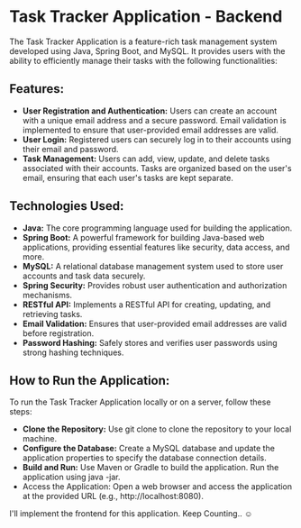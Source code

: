 # Task Tracker Application - Backend
The Task Tracker Application is a feature-rich task management system developed using Java, Spring Boot, and MySQL. It provides users with the ability to efficiently manage their tasks with the following functionalities:

## Features:
- **User Registration and Authentication:**
Users can create an account with a unique email address and a secure password.
Email validation is implemented to ensure that user-provided email addresses are valid.
- **User Login:**
Registered users can securely log in to their accounts using their email and password.
- **Task Management:**
Users can add, view, update, and delete tasks associated with their accounts.
Tasks are organized based on the user's email, ensuring that each user's tasks are kept separate.

## Technologies Used:
- **Java:** The core programming language used for building the application.
- **Spring Boot:** A powerful framework for building Java-based web applications, providing essential features like security, data access, and more.
- **MySQL:** A relational database management system used to store user accounts and task data securely.
- **Spring Security:** Provides robust user authentication and authorization mechanisms.
- **RESTful API:** Implements a RESTful API for creating, updating, and retrieving tasks.
- **Email Validation:** Ensures that user-provided email addresses are valid before registration.
- **Password Hashing:** Safely stores and verifies user passwords using strong hashing techniques.

## How to Run the Application:
To run the Task Tracker Application locally or on a server, follow these steps:
- **Clone the Repository:** 
Use git clone to clone the repository to your local machine.
- **Configure the Database:**
Create a MySQL database and update the application properties to specify the database connection details.
- **Build and Run:** 
Use Maven or Gradle to build the application.
Run the application using java -jar.
- Access the Application: 
Open a web browser and access the application at the provided URL (e.g., http://localhost:8080).

I'll implement the frontend for this application. Keep Counting.. :relaxed:


